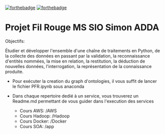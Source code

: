 [![forthebadge](https://forthebadge.com/images/badges/made-with-python.svg)](https://forthebadge.com) [![forthebadge](https://forthebadge.com/images/badges/built-with-love.svg)](https://forthebadge.com)


# Projet Fil Rouge MS SIO Simon ADDA 

Objectifs:

Étudier et développer l'ensemble d'une chaîne de traitements en Python, de la collecte des données en passant par la validation, la reconnaissance d'entités nommées, la mise en relation, la restitution, la déduction de  nouvelles données, l'interrogation, la représentation de la connaissance produite.

- Pour exécuter la creation du graph d'ontologies, il vous suffit de lancer le fichier PFR.ipynb sous anaconda

- Dans chaque repertoire dedié à un service, vous trouverez un Readme.md permettant de vous guider dans l'execution des services

    - Cours AWS: /AWS
    - Cours Hadoop: /Hadoop
    - Cours Docker: /Docker
    - Cours SOA: /app





